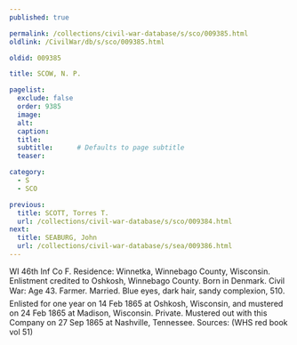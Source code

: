 ```yaml
---
published: true

permalink: /collections/civil-war-database/s/sco/009385.html
oldlink: /CivilWar/db/s/sco/009385.html

oldid: 009385

title: SCOW, N. P.

pagelist:
  exclude: false
  order: 9385
  image: 
  alt:
  caption:
  title:
  subtitle:      # Defaults to page subtitle
  teaser:

category: 
  - S 
  - SCO

previous:
  title: SCOTT, Torres T.
  url: /collections/civil-war-database/s/sco/009384.html  
next:
  title: SEABURG, John
  url: /collections/civil-war-database/s/sea/009386.html   
---
```

WI 46th Inf Co F. Residence: Winnetka, Winnebago County, Wisconsin. Enlistment credited to Oshkosh, Winnebago County. Born in Denmark. Civil War: Age 43. Farmer. Married. Blue eyes, dark hair, sandy complexion, 5&#146;10&#148;. Enlisted for one year on 14 Feb 1865 at Oshkosh, Wisconsin, and mustered on 24 Feb 1865 at Madison, Wisconsin. Private. Mustered out with this Company on 27 Sep 1865 at Nashville, Tennessee. Sources: (WHS red book vol 51)